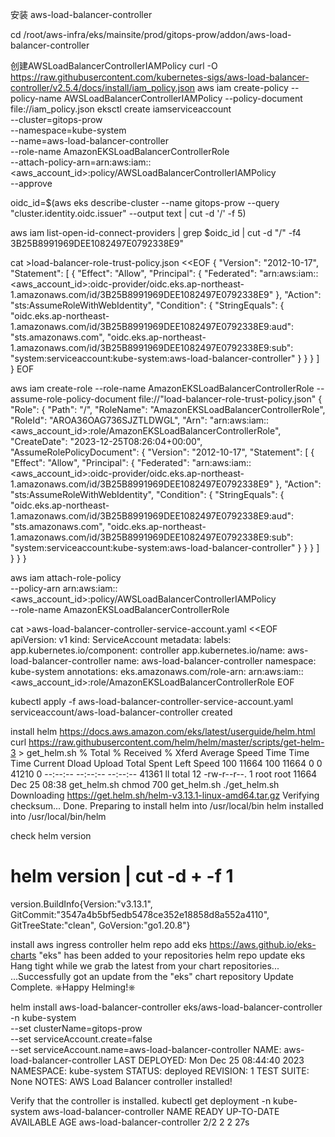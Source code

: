 安装 aws-load-balancer-controller

cd /root/aws-infra/eks/mainsite/prod/gitops-prow/addon/aws-load-balancer-controller

创建AWSLoadBalancerControllerIAMPolicy
curl -O https://raw.githubusercontent.com/kubernetes-sigs/aws-load-balancer-controller/v2.5.4/docs/install/iam_policy.json
aws iam create-policy --policy-name AWSLoadBalancerControllerIAMPolicy --policy-document file://iam_policy.json
eksctl create iamserviceaccount \
  --cluster=gitops-prow \
  --namespace=kube-system \
  --name=aws-load-balancer-controller \
  --role-name AmazonEKSLoadBalancerControllerRole \
  --attach-policy-arn=arn:aws:iam::<aws_account_id>:policy/AWSLoadBalancerControllerIAMPolicy \
  --approve

oidc_id=$(aws eks describe-cluster --name gitops-prow --query "cluster.identity.oidc.issuer" --output text | cut -d '/' -f 5)

aws iam list-open-id-connect-providers | grep $oidc_id | cut -d "/" -f4
3B25B8991969DEE1082497E0792338E9"

cat >load-balancer-role-trust-policy.json <<EOF
{
    "Version": "2012-10-17",
    "Statement": [
        {
            "Effect": "Allow",
            "Principal": {
                "Federated": "arn:aws:iam::<aws_account_id>:oidc-provider/oidc.eks.ap-northeast-1.amazonaws.com/id/3B25B8991969DEE1082497E0792338E9"
            },
            "Action": "sts:AssumeRoleWithWebIdentity",
            "Condition": {
                "StringEquals": {
                    "oidc.eks.ap-northeast-1.amazonaws.com/id/3B25B8991969DEE1082497E0792338E9:aud": "sts.amazonaws.com",
                    "oidc.eks.ap-northeast-1.amazonaws.com/id/3B25B8991969DEE1082497E0792338E9:sub": "system:serviceaccount:kube-system:aws-load-balancer-controller"
                }
            }
        }
    ]
}
EOF

aws iam create-role   --role-name AmazonEKSLoadBalancerControllerRole   --assume-role-policy-document file://"load-balancer-role-trust-policy.json"
{
    "Role": {
        "Path": "/",
        "RoleName": "AmazonEKSLoadBalancerControllerRole",
        "RoleId": "AROA36OAG736SJZTLDWGL",
        "Arn": "arn:aws:iam::<aws_account_id>:role/AmazonEKSLoadBalancerControllerRole",
        "CreateDate": "2023-12-25T08:26:04+00:00",
        "AssumeRolePolicyDocument": {
            "Version": "2012-10-17",
            "Statement": [
                {
                    "Effect": "Allow",
                    "Principal": {
                        "Federated": "arn:aws:iam::<aws_account_id>:oidc-provider/oidc.eks.ap-northeast-1.amazonaws.com/id/3B25B8991969DEE1082497E0792338E9"
                    },
                    "Action": "sts:AssumeRoleWithWebIdentity",
                    "Condition": {
                        "StringEquals": {
                            "oidc.eks.ap-northeast-1.amazonaws.com/id/3B25B8991969DEE1082497E0792338E9:aud": "sts.amazonaws.com",
                            "oidc.eks.ap-northeast-1.amazonaws.com/id/3B25B8991969DEE1082497E0792338E9:sub": "system:serviceaccount:kube-system:aws-load-balancer-controller"
                        }
                    }
                }
            ]
        }
    }
}

aws iam attach-role-policy \
  --policy-arn arn:aws:iam::<aws_account_id>:policy/AWSLoadBalancerControllerIAMPolicy \
  --role-name AmazonEKSLoadBalancerControllerRole


cat >aws-load-balancer-controller-service-account.yaml <<EOF
apiVersion: v1
kind: ServiceAccount
metadata:
  labels:
    app.kubernetes.io/component: controller
    app.kubernetes.io/name: aws-load-balancer-controller
  name: aws-load-balancer-controller
  namespace: kube-system
  annotations:
    eks.amazonaws.com/role-arn: arn:aws:iam::<aws_account_id>:role/AmazonEKSLoadBalancerControllerRole
EOF

kubectl apply -f aws-load-balancer-controller-service-account.yaml
serviceaccount/aws-load-balancer-controller created

install helm https://docs.aws.amazon.com/eks/latest/userguide/helm.html
curl https://raw.githubusercontent.com/helm/helm/master/scripts/get-helm-3 > get_helm.sh
  % Total    % Received % Xferd  Average Speed   Time    Time     Time  Current
                                 Dload  Upload   Total   Spent    Left  Speed
100 11664  100 11664    0     0  41210      0 --:--:-- --:--:-- --:--:-- 41361
ll
total 12
-rw-r--r--. 1 root root 11664 Dec 25 08:38 get_helm.sh
chmod 700 get_helm.sh
./get_helm.sh
Downloading https://get.helm.sh/helm-v3.13.1-linux-amd64.tar.gz
Verifying checksum... Done.
Preparing to install helm into /usr/local/bin
helm installed into /usr/local/bin/helm

check helm version
# helm version | cut -d + -f 1
version.BuildInfo{Version:"v3.13.1", GitCommit:"3547a4b5bf5edb5478ce352e18858d8a552a4110", GitTreeState:"clean", GoVersion:"go1.20.8"}

install aws ingress controller
helm repo add eks https://aws.github.io/eks-charts
"eks" has been added to your repositories
helm repo update eks
Hang tight while we grab the latest from your chart repositories...
...Successfully got an update from the "eks" chart repository
Update Complete. ⎈Happy Helming!⎈

helm install aws-load-balancer-controller eks/aws-load-balancer-controller \
  -n kube-system \
  --set clusterName=gitops-prow \
  --set serviceAccount.create=false \
  --set serviceAccount.name=aws-load-balancer-controller 
NAME: aws-load-balancer-controller
LAST DEPLOYED: Mon Dec 25 08:44:40 2023
NAMESPACE: kube-system
STATUS: deployed
REVISION: 1
TEST SUITE: None
NOTES:
AWS Load Balancer controller installed!

Verify that the controller is installed.
kubectl get deployment -n kube-system aws-load-balancer-controller
NAME                           READY   UP-TO-DATE   AVAILABLE   AGE
aws-load-balancer-controller   2/2     2            2           27s
